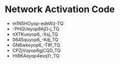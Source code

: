 # Network Activation Code
* m1N5HOyop-edeWz-TQ
* -PHQUeyop9AjD-j_TQ
* nXTKueyop6_-Xsj_TQ
* 0645quyop6_-Kdj_TQ
* GN8wkeyop6_-T8f_TQ
* CPZjVuyop6gjCQD_TQ
* Ht8KAeyop4evqTr_TQ